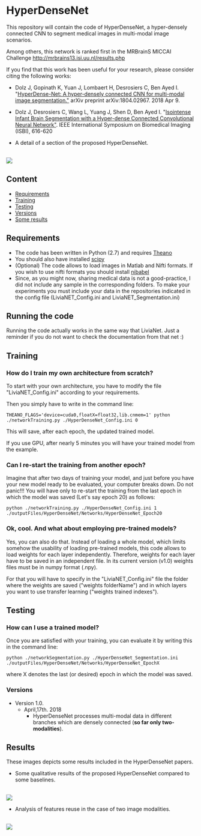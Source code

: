# HyperDenseNet
This repository will contain the code of HyperDenseNet, a hyper-densely connected CNN to segment medical images in multi-modal image scenarios.

Among others, this network is ranked first in the MRBrainS MICCAI Challenge http://mrbrains13.isi.uu.nl/results.php


If you find that this work has been useful for your research, please consider citing the following works:

- Dolz J, Gopinath K, Yuan J, Lombaert H, Desrosiers C, Ben Ayed I. "[HyperDense-Net: A hyper-densely connected CNN for multi-modal image segmentation."](https://arxiv.org/pdf/1804.02967.pdf) arXiv preprint arXiv:1804.02967. 2018 Apr 9.

- Dolz J, Desrosiers C, Wang L, Yuang J, Shen D, Ben Ayed I. "[Isointense Infant Brain Segmentation with a Hyper-dense Connected Convolutional Neural Network"](https://pdfs.semanticscholar.org/32b9/b7c7b562bd60d6c2c3ce8c0c911a18f21654.pdf). IEEE International Symposium on Biomedical Imaging (ISBI), 616-620

* A detail of a section of the proposed HyperDenseNet.
<br>
<img src="https://github.com/josedolz/HyperDenseNet/blob/master/Images/HyperDenseNet_Module.png"/>
<br>


## Content
- [Requirements](#requirements)
- [Training](#training)
- [Testing](#testing)
- [Versions](#versions)
- [Some results](#results)



## Requirements

- The code has been written in Python (2.7) and requires [Theano](http://deeplearning.net/software/theano/)
- You should also have installed [scipy](https://www.scipy.org/)
- (Optional) The code allows to load images in Matlab and Nifti formats. If you wish to use nifti formats you should install [nibabel](http://nipy.org/nibabel/) 
- Since, as you might now, sharing medical data is not a good-practice, I did not include any sample in the corresponding folders. To make your experiments you must include your data in the repositories indicated in the config file (LiviaNET_Config.ini and LiviaNET_Segmentation.ini)

## Running the code

Running the code actually works in the same way that LiviaNet. Just a reminder if you do not want to check the documentation from that net :)

## Training

### How do I train my own architecture from scratch?

To start with your own architecture, you have to modify the file "LiviaNET_Config.ini" according to your requirements.

Then you simply have to write in the command line:

```
THEANO_FLAGS='device=cuda0,floatX=float32,lib.cnmem=1' python ./networkTraining.py ./HyperDenseNet_Config.ini 0
```

This will save, after each epoch, the updated trained model.

If you use GPU, after nearly 5 minutes you will have your trained model from the example.

### Can I re-start the training from another epoch?

Imagine that after two days of training your model, and just before you have your new model ready to be evaluated, your computer breaks down. Do not panic!!! You will have only to re-start the training from the last epoch in which the model was saved (Let's say epoch 20) as follows:

```
python ./networkTraining.py ./HyperDenseNet_Config.ini 1 ./outputFiles/HyperDenseNet/Networks/HyperDenseNet_Epoch20
```

### Ok, cool. And what about employing pre-trained models?

Yes, you can also do that. Instead of loading a whole model, which limits somehow the usability of loading pre-trained models, this code allows to load weights for each layer independently. Therefore, weights for each layer have to be saved in an independent file. In its current version (v1.0) weights files must be in numpy format (.npy).

For that you will have to specify in the "LiviaNET_Config.ini" file the folder where the weights are saved ("weights folderName") and in which layers you want to use transfer learning ("weights trained indexes").

## Testing

### How can I use a trained model?

Once you are satisfied with your training, you can evaluate it by writing this in the command line:

```
python ./networkSegmentation.py ./HyperDenseNet_Segmentation.ini ./outputFiles/HyperDenseNet/Networks/HyperDenseNet_EpochX
```
where X denotes the last (or desired) epoch in which the model was saved.

### Versions
- Version 1.0. 
  * April,17th. 2018
    * HyperDenseNet processes multi-modal data in different branches which are densely connected (**so far only two-modalities**).
    

## Results

These images depicts some results included in the HyperDenseNet papers.


* Some qualitative results of the proposed HyperDenseNet compared to some baselines.
<br>
<img src="https://github.com/josedolz/HyperDenseNet/blob/master/Images/iSEG_Images.png"/>
<br>

* Analysis of features reuse in the case of two image modalities.
<br>
<img src="https://github.com/josedolz/HyperDenseNet/blob/master/Images/WeightsNorm_1_0.png"/>
<br>
